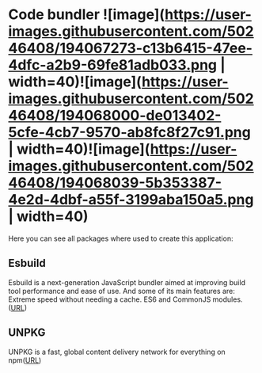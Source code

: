 # Code bundler ![image](https://user-images.githubusercontent.com/50246408/194067273-c13b6415-47ee-4dfc-a2b9-69fe81adb033.png | width=40)![image](https://user-images.githubusercontent.com/50246408/194068000-de013402-5cfe-4cb7-9570-ab8fc8f27c91.png | width=40)![image](https://user-images.githubusercontent.com/50246408/194068039-5b353387-4e2d-4dbf-a55f-3199aba150a5.png | width=40)


Here you can see all packages where used to create this application:

## Esbuild
Esbuild is a next-generation JavaScript bundler aimed at improving build tool performance and ease of use. And some of its main features are: Extreme speed without needing a cache. ES6 and CommonJS modules. (<a href="https://esbuild.github.io/">URL</a>)

## UNPKG
UNPKG is a fast, global content delivery network for everything on npm(<a href="https://unpkg.com/">URL</a>)
